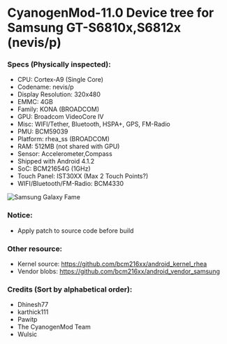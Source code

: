 # CyanogenMod-11.0 Device tree for Samsung GT-S6810x,S6812x (nevis/p)

### Specs (Physically inspected):
  - CPU: Cortex-A9 (Single Core)
  - Codename: nevis/p
  - Display Resolution: 320x480
  - EMMC: 4GB
  - Family: KONA (BROADCOM)
  - GPU: Broadcom VideoCore IV
  - Misc: WIFI/Tether, Bluetooth, HSPA+, GPS, FM-Radio
  - PMU: BCM59039
  - Platform: rhea_ss (BROADCOM)
  - RAM: 512MB (not shared with GPU)
  - Sensor: Accelerometer,Compass
  - Shipped with Android 4.1.2
  - SoC: BCM21654G (1GHz)
  - Touch Panel: IST30XX (Max 2 Touch Points?)
  - WIFI/Bluetooth/FM-Radio: BCM4330

![Samsung Galaxy Fame](http://cdn2.gsmarena.com/vv/pics/samsung/samsung-galaxy-frame.jpg "Samsung Galaxy Fame")

### Notice:
  - Apply patch to source code before build

### Other resource:
  - Kernel source: https://github.com/bcm216xx/android_kernel_rhea
  - Vendor blobs: https://github.com/bcm216xx/android_vendor_samsung

### Credits (Sort by alphabetical order):
  - Dhinesh77
  - karthick111
  - Pawitp
  - The CyanogenMod Team
  - Wulsic

